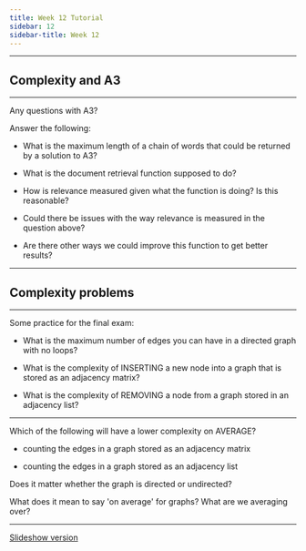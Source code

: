 ```yaml
---
title: Week 12 Tutorial
sidebar: 12
sidebar-title: Week 12
---
```


---
## Complexity and A3
---

Any questions with A3?

Answer the following:

- What is the maximum length of a chain of words that could be returned by a solution to A3?

- What is the document retrieval function supposed to do?

- How is relevance measured given what the function is doing? Is this reasonable?

- Could there be issues with the way relevance is measured in the question above?

- Are there other ways we could improve this function to get better results?


---
## Complexity problems
---

Some practice for the final exam:

- What is the maximum number of edges you can have in a directed graph with no loops?

- What is the complexity of INSERTING a new node into a graph that is stored as an adjacency matrix?

- What is the complexity of REMOVING a node from a graph stored in an adjacency list?

---

Which of the following will have a lower complexity on AVERAGE?

- counting the edges in a graph stored as an adjacency matrix

- counting the edges in a graph stored as an adjacency list


Does it matter whether the graph is directed or undirected?

What does it mean to say 'on average' for graphs? What are we averaging over?

---
[Slideshow version](slides/)
